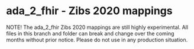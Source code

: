 # ada_2_fhir - Zibs 2020 mappings

NOTE! The ada_2_fhir Zibs 2020 mappings are still highly experimental. All files in this branch and folder can break and change over the coming months without prior notice. Please do not use in any production situation.